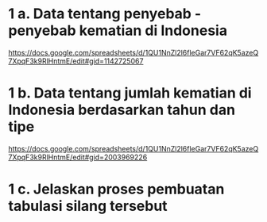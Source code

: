 # 1 a. Data tentang penyebab - penyebab kematian di Indonesia
https://docs.google.com/spreadsheets/d/1QU1NnZl2l6fleGar7VF62qK5azeQ7XpqF3k9RlHntmE/edit#gid=1142725067

# 1 b. Data tentang jumlah kematian di Indonesia berdasarkan tahun dan tipe
https://docs.google.com/spreadsheets/d/1QU1NnZl2l6fleGar7VF62qK5azeQ7XpqF3k9RlHntmE/edit#gid=2003969226

# 1 c. Jelaskan proses pembuatan tabulasi silang tersebut